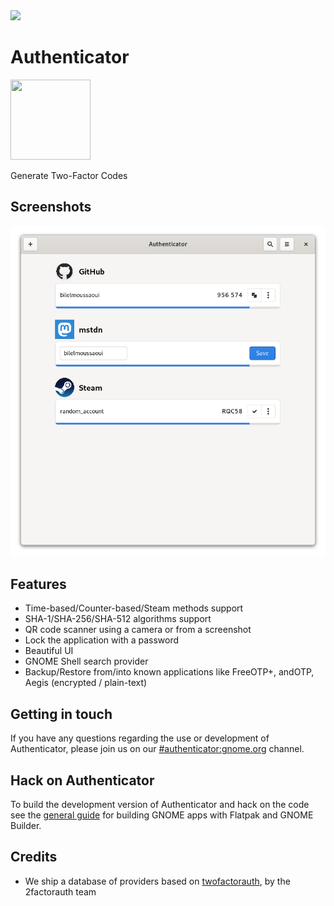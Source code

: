 <a href="https://flathub.org/apps/details/com.belmoussaoui.Authenticator">
<img src="https://flathub.org/assets/badges/flathub-badge-i-en.png" width="190px" />
</a>

# Authenticator

<img src="https://gitlab.gnome.org/bilelmoussaoui/authenticator/raw/master/data/icons/com.belmoussaoui.Authenticator.svg" width="128px" height="128px" />

<p>Generate Two-Factor Codes</p>

## Screenshots

![screenshot](data/screenshots/screenshot1.png)

## Features
 - Time-based/Counter-based/Steam methods support
 - SHA-1/SHA-256/SHA-512 algorithms support
 - QR code scanner using a camera or from a screenshot
 - Lock the application with a password
 - Beautiful UI
 - GNOME Shell search provider
 - Backup/Restore from/into known applications like FreeOTP+, andOTP, Aegis (encrypted / plain-text)

## Getting in touch

If you have any questions regarding the use or development of Authenticator, please join us on our [#authenticator:gnome.org](https://matrix.to/#/#authenticator:gnome.org) channel.

## Hack on Authenticator

To build the development version of Authenticator and hack on the code
see the [general guide](https://wiki.gnome.org/Newcomers/BuildProject)
for building GNOME apps with Flatpak and GNOME Builder.

## Credits

- We ship a database of providers based on [twofactorauth](https://github.com/2factorauth/twofactorauth), by the 2factorauth team
